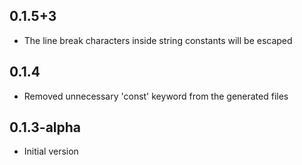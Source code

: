## 0.1.5+3

- The line break characters inside string constants will be escaped

## 0.1.4

- Removed unnecessary 'const' keyword from the generated files

## 0.1.3-alpha

- Initial version

